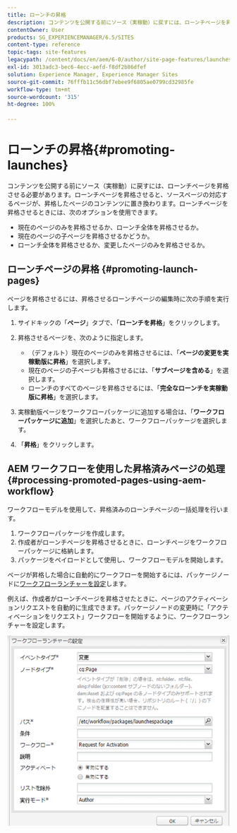 ```yaml
---
title: ローンチの昇格
description: コンテンツを公開する前にソース（実稼動）に戻すには、ローンチページを昇格させる必要があります。ローンチページを昇格させると、ソースページの対応するページが、昇格したページのコンテンツに置き換わります。
contentOwner: User
products: SG_EXPERIENCEMANAGER/6.5/SITES
content-type: reference
topic-tags: site-features
legacypath: /content/docs/en/aem/6-0/author/site-page-features/launches
exl-id: 3013adc3-bec6-4ecc-aefd-f8df2b86dfef
solution: Experience Manager, Experience Manager Sites
source-git-commit: 76fffb11c56dbf7ebee9f6805ae0799cd32985fe
workflow-type: tm+mt
source-wordcount: '315'
ht-degree: 100%

---
```


# ローンチの昇格{#promoting-launches}

コンテンツを公開する前にソース（実稼動）に戻すには、ローンチページを昇格させる必要があります。ローンチページを昇格させると、ソースページの対応するページが、昇格したページのコンテンツに置き換わります。ローンチページを昇格させるときには、次のオプションを使用できます。

* 現在のページのみを昇格させるか、ローンチ全体を昇格させるか。
* 現在のページの子ページを昇格させるかどうか。
* ローンチ全体を昇格させるか、変更したページのみを昇格させるか。

## ローンチページの昇格 {#promoting-launch-pages}

ページを昇格させるには、昇格させるローンチページの編集時に次の手順を実行します。

1. サイドキックの「**ページ**」タブで、「**ローンチを昇格**」をクリックします。
1. 昇格させるページを、次のように指定します。

   * （デフォルト）現在のページのみを昇格させるには、「**ページの変更を実稼動版に昇格**」を選択します。
   * 現在のページの子ページも昇格させるには、「**サブページを含める**」を選択します。
   * ローンチのすべてのページを昇格させるには、「**完全なローンチを実稼動版に昇格**」を選択します。

1. 実稼動版ページをワークフローパッケージに追加する場合は、「**ワークフローパッケージに追加**」を選択したあと、ワークフローパッケージを選択します。
1. 「**昇格**」をクリックします。

## AEM ワークフローを使用した昇格済みページの処理 {#processing-promoted-pages-using-aem-workflow}

ワークフローモデルを使用して、昇格済みのローンチページの一括処理を行います。

1. ワークフローパッケージを作成します。
1. 作成者がローンチページを昇格させるときに、ローンチページをワークフローパッケージに格納します。
1. パッケージをペイロードとして使用し、ワークフローモデルを開始します。

ページが昇格した場合に自動的にワークフローを開始するには、パッケージノードに[ワークフローランチャーを設定](/help/sites-administering/workflows-starting.md#workflows-launchers)します。

例えば、作成者がローンチページを昇格させたときに、ページのアクティベーションリクエストを自動的に生成できます。パッケージノードの変更時に「アクティベーションをリクエスト」ワークフローを開始するように、ワークフローランチャーを設定します。

![chlimage_1-136](assets/chlimage_1-136.png)
